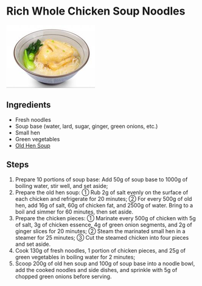 # Rich Whole Chicken Soup Noodles

![Rich Whole Chicken Soup Noodles](/images/浓香整块鸡汤面.png)

## Ingredients

- Fresh noodles
- Soup base (water, lard, sugar, ginger, green onions, etc.)
- Small hen
- Green vegetables
- [Old Hen Soup](/汤/老鸡汤.md)

## Steps

1. Prepare 10 portions of soup base: Add 50g of soup base to 1000g of boiling water, stir well, and set aside;
2. Prepare the old hen soup:
   ① Rub 2g of salt evenly on the surface of each chicken and refrigerate for 20 minutes;
   ② For every 500g of old hen, add 16g of salt, 60g of chicken fat, and 2500g of water. Bring to a boil and simmer for 60 minutes, then set aside.
3. Prepare the chicken pieces:
   ① Marinate every 500g of chicken with 5g of salt, 3g of chicken essence, 4g of green onion segments, and 2g of ginger slices for 20 minutes;
   ② Steam the marinated small hen in a steamer for 25 minutes;
   ③ Cut the steamed chicken into four pieces and set aside.
4. Cook 130g of fresh noodles, 1 portion of chicken pieces, and 25g of green vegetables in boiling water for 2 minutes;
5. Scoop 200g of old hen soup and 100g of soup base into a noodle bowl, add the cooked noodles and side dishes, and sprinkle with 5g of chopped green onions before serving.
